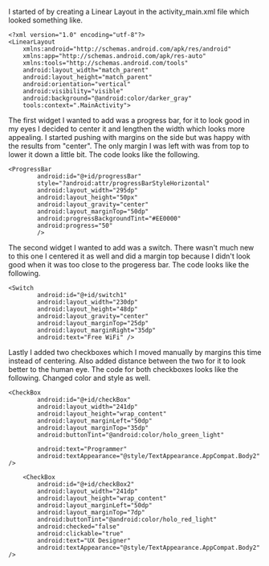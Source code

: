 I started of by creating a Linear Layout in the activity_main.xml file which looked something like.
```
<?xml version="1.0" encoding="utf-8"?>
<LinearLayout 
    xmlns:android="http://schemas.android.com/apk/res/android"
    xmlns:app="http://schemas.android.com/apk/res-auto"
    xmlns:tools="http://schemas.android.com/tools"
    android:layout_width="match_parent"
    android:layout_height="match_parent"
    android:orientation="vertical"
    android:visibility="visible"
    android:background="@android:color/darker_gray"
    tools:context=".MainActivity">
```
The first widget I wanted to add was a progress bar, for it to look good in my eyes I decided to center it and lengthen the width which looks more appealing. I started pushing with margins on the side but was happy with the results from "center". The only margin I was left with was from top to lower it down a little bit. The code looks like the following.

```
<ProgressBar
        android:id="@+id/progressBar"
        style="?android:attr/progressBarStyleHorizontal"
        android:layout_width="295dp"
        android:layout_height="50px"
        android:layout_gravity="center"
        android:layout_marginTop="50dp"
        android:progressBackgroundTint="#EE0000"
        android:progress="50"
        />
  ```
The second widget I wanted to add was a switch. There wasn't much new to this one I centered it as well and did a margin top because I didn't look good when it was too close to the progeress bar. The code looks like the following.
```
<Switch
        android:id="@+id/switch1"
        android:layout_width="230dp"
        android:layout_height="48dp"
        android:layout_gravity="center"
        android:layout_marginTop="25dp"
        android:layout_marginRight="35dp"
        android:text="Free WiFi" />
```

Lastly I added two checkboxes which I moved manually by margins this time instead of centering. Also added distance between the two for it to look better to the human eye. The code for both checkboxes looks like the following. Changed color and style as well.

```
<CheckBox
        android:id="@+id/checkBox"
        android:layout_width="241dp"
        android:layout_height="wrap_content"
        android:layout_marginLeft="50dp"
        android:layout_marginTop="35dp"
        android:buttonTint="@android:color/holo_green_light"

        android:text="Programmer"
        android:textAppearance="@style/TextAppearance.AppCompat.Body2" />

    <CheckBox
        android:id="@+id/checkBox2"
        android:layout_width="241dp"
        android:layout_height="wrap_content"
        android:layout_marginLeft="50dp"
        android:layout_marginTop="7dp"
        android:buttonTint="@android:color/holo_red_light"
        android:checked="false"
        android:clickable="true"
        android:text="UX Designer"
        android:textAppearance="@style/TextAppearance.AppCompat.Body2" />
```
